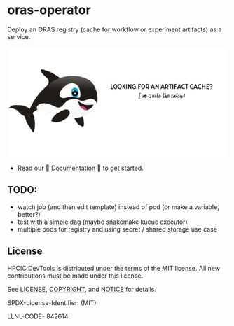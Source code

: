 # oras-operator

Deploy an ORAS registry (cache for workflow or experiment artifacts) as a service.

![docs/assets/design/im-quite-the-catch.png](docs/assets/design/im-quite-the-catch.png)

- Read our 🌟️ [Documentation](https://converged-computing.github.io/oras-operator) 🌟️ to get started.

## TODO:

- watch job (and then edit template) instead of pod (or make a variable, better?)
- test with a simple dag (maybe snakemake kueue executor)
- multiple pods for registry and using secret / shared storage use case


## License

HPCIC DevTools is distributed under the terms of the MIT license.
All new contributions must be made under this license.

See [LICENSE](https://github.com/converged-computing/cloud-select/blob/main/LICENSE),
[COPYRIGHT](https://github.com/converged-computing/cloud-select/blob/main/COPYRIGHT), and
[NOTICE](https://github.com/converged-computing/cloud-select/blob/main/NOTICE) for details.

SPDX-License-Identifier: (MIT)

LLNL-CODE- 842614
